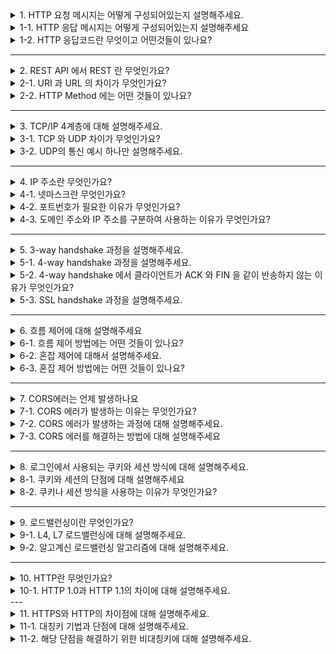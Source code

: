 <details>
  <summary>1. HTTP 요청 메시지는 어떻게 구성되어있는지 설명해주세요.</summary>
  HTTP 요청 메시지는 메소드, HTTP 버전, 헤더값, 메시지 본문으로 구성되어있습니다.
</details>
<details>
  <summary>1-1. HTTP 응답 메시지는 어떻게 구성되어있는지 설명해주세요</summary>
  HTTP 응답 메시지는 상태 코드, 응답 문구, HTTP 버전, 헤더값, 메시지 본문으로 구성되어있습니다.
</details>
<details>
  <summary>1-2. HTTP 응답코드란 무엇이고 어떤것들이 있나요?</summary>
  HTTP 응답 코드란, 클라이언트가 서버에 요청을 보낸 후 서버에서 클라이언트로 반환되는 상태코드입니다.

    - 100번대: 요청이 처리 중
    - 200번대: 요청이 성공적으로 처리되었음
    - 300번대: 리다이렉션
    - 400번대: 클라이언트의 잘못된 요청
    - 500번대: 서버에서 문제 발생
</details>

---

<details>
  <summary>2. REST API 에서 REST 란 무엇인가요?</summary>
  REST 는 Representational State Transfer 의 약자로, 자원을 이름으로 구분하여 해당 자원의 상태를 주고받는 모든 것을 의미합니다.
  즉, URI 를 통해 자원을 명시하고 Method를 통해 URI에 대한 CRUD를 적용하는 것을 의미합니다.

</details>
<details>
  <summary>2-1. URI 과 URL 의 차이가 무엇인가요?</summary>
  URI 는 uniform resource identifier 로 자원을 구분하는 식별자이며, URL 은 uniform resource location 으로 자원의 위치를 나타낸 것입니다. URI 은 URL을 포함합니다.
</details>
<details>
  <summary>2-2. HTTP Method 에는 어떤 것들이 있나요?</summary>
  
    1.GET: URI로 지정한 정보를 요청 
    2.POST: 클라이언트에서 서버로 데이터 송신
    3.PUT: 리소스의 전체 내용을 업데이트, 리소스가 존재하지 않을 경우 새로 생성
    4.PATCH: 리소스의 일부를 업데이트
    5.DELETE: 리소스를 삭제
</details>

---

<details>
  <summary>3. TCP/IP 4계층에 대해 설명해주세요.</summary>
  TCP/IP 4계층은 응용 계층, 전송 계층, 인터넷 계층, 네트워크 접근 계층으로 구성되어 있습니다.
  
  1. 응용 계층

    - 어플리케이션끼리의 데이터 송수신을 담당하는 계층
    - 데이터 단위: 데이터 / 메시지
    - HTTP, DNS
  2. 전송 계층

    - 데이터 전송과 흐름의 신뢰성을 보장하는 계층
    - 데이터 단위: 세그먼트
    - 헤더: 송수신 측의 포트번호, 시퀀스 번호, ACK 번호 컨트롤 비트
    - TCP, UDP
  3. 인터넷 계층
    
    - 네트워크 상에서 데이터를 전송하는 계층
    - 데이터 단위: 패킷
    - 헤더: 송수신 측의 IP 주소
    - IP, ARP(IP 주소에 해당하는 MAC 주소를 얻는 방법)
  
  4. 네트워크 접근 계층

    - 물리적인 데이터를 전송하는 계층
    - 데이터 단위: 프레임
    - 헤더: MAC
    - MAC, LAN

</details>
<details>
  <summary>3-1. TCP 와 UDP 차이가 무엇인가요?</summary>
  TCP는 신뢰성 있는 데이터 전송을 지원하는 연결형 프로토콜로 3-way handshake 과정을 통해 통신합니다. 
  데이터의 전송 순서를 보장하며 신뢰성있는 데이터를 전송할 수 있습니다.
  UDP는 비연결형 프로토콜로, 보내는 쪽에서 일방적으로 데이터를 전달합니다. handshaking 같은 과정을 거치지 않고 수신을 확인하는 과정이 없습니다.
</details>
<details>
  <summary>3-2. UDP의 통신 예시 하나만 설명해주세요.</summary>
  UDP는 데이터가 한 개의 패킷에 수용할 수 있을 만큼 짧거나 누락된 패킷을 재전송할 필요가 없을 경우 사용됩니다.
  DNS 통신의 경우 패킷이 작기 때문에 UDP를 사용하고, 음성이나 영상 데이터일 경우 재전송의 의미가 없기 때문에 UDP를 사용합니다.
</details>

---

<details>
  <summary>4. IP 주소란 무엇인가요?</summary>
  네트워크 상에서 컴퓨터를 식별하기 위한 주소입니다. IP 주소는 32비트로 구성되어있으며 8비트씩 점으로 구분하여 10진수로 표기됩니다. IP 주소는 네트워크 번호와 호스트 번호로 이루어져 있습니다. 
</details>
<details>
  <summary>4-1. 넷마스크란 무엇인가요?</summary>
  IP 주소에서 어느 부분이 네트워크 번호이고 어느 부분이 호스트 번호인지 표시하기 위한 방법입니다.
</details>
<details>
  <summary>4-2. 포트번호가 필요한 이유가 무엇인가요?</summary>
  IP 주소는 네트워크의 어느 컴퓨터인지만 나타내기 때문에 컴퓨터 내의 소켓을 지정하기 위해 포트번호가 필요합니다.
</details>
<details>
  <summary>4-3. 도메인 주소와 IP 주소를 구분하여 사용하는 이유가 무엇인가요?</summary>
  IP주소를 모두 기억하기 어렵기 때문에 도메인 주소를 사용합니다. 또한, 도메인명으로만 통신을 할경우 도메인명의 길이에 따라 라우터에 부하가 발생하기 때문에 4바이트의 IP 주소를 사용합니다.
</details>

---

<details>
  <summary>5. 3-way handshake 과정을 설명해주세요.</summary>
  3-way handshake 는 연결을 수립하기 위한 과정입니다.
    
  1. 클라이언트가 SYN 비트를 1로 설정하여 TCP 헤더를 생성하여 서버에게 전달합니다.
  2. 서버에서 SYN 와 ACK 비트를 1로 설정하여 클라이언트에게 반송합니다.
  3. 클라이언트는 전송한 패킷이 도착했다는 것을 알리기 위해 ACK 를 1로 만들어 반송합니다. 
</details>
<details>
  <summary>5-1. 4-way handshake 과정을 설명해주세요.</summary>
  4-way handshake 는 연결을 끊기 위한 과정입니다.

  1. 서버는 FIN 비트를 1로 설정하고 클라이언트에게 전달합니다.
  2. 클라이언트는 ACK 비트를 1로 설정하고 반송합니다.
  3. 클라이언트는 데이터 수신이 완료되면 FIN 비트를 1로 설정하여 전달합니다.
  4. 서버는 ACK 비트를 1로 설정하여 반송합니다. 
</details>
<details>
  <summary>5-2. 4-way handshake 에서 클라이언트가 ACK 와 FIN 을 같이 반송하지 않는 이유가 무엇인가요?</summary>
  서버에서 보낸 데이터 수신이 완료되지 않았을 수도 있기 때문입니다.
</details>
<details>
  <summary>5-3. SSL handshake 과정을 설명해주세요.</summary>
  
  1. 클라이언트가 지원가능한 암호화 방식 목록을 서버에게 전달
  2. 서버는 암호화 목록 중 하나를 선택한 것과, ssl 인증서를 클라이언트에게 전달
  3. 클라이언트는 CA에서 공유하는 공개키로 ssl 인증서를 복호화하여 검증
  4. 클라이언트는 임시로 만든 대칭키를 ssl에 들어있는 서버의 공개키로 암호화하여 서버에게 전달
  5. 서버는 자신의 개인키로 복호화하여 대칭키 획득
  6. 클라이언트와 서버는 이 대칭키로 데이터를 암호화/복호화하며 통신 
</details>

---

<details>
  <summary>6. 흐름 제어에 대해 설명해주세요</summary>
  흐름 제어란 송신측과 수신측 사이의 데이터 처리 속도 차이를 해결하기 위한 기법입니다.
</details>
<details>
  <summary>6-1. 흐름 제어 방법에는 어떤 것들이 있나요?</summary>
  
  1. 정지 대기: 전송한 패킷에 대한 응답을 받은 후 다음 패킷 전송
  2. 슬라이딩 윈도우: 수신측의 수신 가능한 데이터의 양인 윈도우 값을 기반으로 연속해서 복수의 패킷을 보내는 방법

</details>
<details>
  <summary>6-2. 혼잡 제어에 대해서 설명해주세요.</summary>
  네트워크 혼잡을 피하기 위해 송신 측에서 데이터의 전송 속도를 강제로 제어하는 방법입니다.
</details>
<details>
  <summary>6-3. 혼잡 제어 방법에는 어떤 것들이 있나요?</summary>
  
  1. 합 증가 곱 감소: 패킷을 하나씩 보내고 문제가 없다면 윈도우 크기를 1씩 증가, 실패하면 윈도우 크기를 반으로 감소
  2. slow start: 윈도를 2배씩 증가하고 혼잡이 감지되면 윈도우 크키를 1로 줄임
</details>

---

<details>
  <summary>7. CORS에러는 언제 발생하나요</summary>
  브라우저에서 다른 출처를 갖는 서버로 요청이 갈 때 발생합니다.
</details>
<details>
  <summary>7-1. CORS 에러가 발생하는 이유는 무엇인가요?</summary>
  같은 출처의 리소스만 공유하도록하는 정책인 SOP 정책에 의해 발생합니다.
  SOP는 브라우저에는 토큰과 같은 인증 정보가 저장될 수 있는데, 피싱 메일이나 악성 사이트에 의해 해당 정보가 노출될 위험을 방지하기 위해 존재하는 정책입니다.
</details>
<details>
  <summary>7-2. CORS 에러가 발생하는 과정에 대해 설명해주세요.</summary>
  
  1. 클라이언트가 다른 출처를 같은 서버에 요청 메시지를 전송합니다.
  2. 서버에서 Access-Control-Allow-Origin 헤더에 허용하는 Origin 을 명시하여 응답합니다.
  3. 응답을 받은 브라우저는 해당 헤더값이 자신의 Origin과 다르면 CORS 에러를 발생시킵니다.

</details>
<details>
  <summary>7-3. CORS 에러를 해결하는 방법에 대해 설명해주세요</summary>
  서버에서 CORS 와 관련된 응답 헤더에 허용할 출처를 명시하여 해결할 수 있습니다.
</details>

---

<details>
  <summary>8. 로그인에서 사용되는 쿠키와 세션 방식에 대해 설명해주세요.</summary>
  
  - 쿠키: 서버는 HTTP 응답에 사용자를 식별할 수 있는 정보가 담긴 쿠키를 응답하고, 이후 브라우저는 요청에 해당 쿠키를 동봉하여 서버에 전달
  - 세션 : 서버는 세션ID를 쿠키에 담아 응답하고, 사용자 정보는 서버에 저장. 이후 브라우저는 세션ID를 동봉하여 서버에 전달
</details>
<details>
  <summary>8-1. 쿠키와 세션의 단점에 대해 설명해주세요</summary>

  - 쿠키 : 쿠키에 보관된 사용자의 정보가 유출될 위험성이 존재
  - 세션 : 사용자 정보를 서버측에 저장하여 추가적인 메모리가 필요

</details>
<details>
  <summary>8-2. 쿠키나 세션 방식을 사용하는 이유가 무엇인가요?</summary>
  HTTP 는 무상태 프로토콜이기 때문입니다. 통신이 끝나면 사용자의 상태를 유지하지 않습니다.
</details>

---

<details>
  <summary>9. 로드밸런싱이란 무엇인가요?</summary>
  트래픽을 여러대의 서버에 분산시키는 스케일 아웃 방법입니다.
</details>
<details>
  <summary>9-1. L4, L7 로드밸런싱에 대해 설명해주세요.</summary>
  L4는 전송계층을 사용하며 IP주소나 포트번호를 기준으로 부하를 분산시키고, L7는 응용계층을 사용하며 IP주소나 포트번호 외에도 URL, 헤더, 쿠키 등으로 부하를 분산시킵니다.
</details>
<details>
  <summary>9-2. 알고계신 로드밸런싱 알고리즘에 대해 설명해주세요.</summary>
  
  - 라운드 로빈 : 요청을 순서대로 돌아가며 서버에 배정하는 방식
  - 가중 라운드 로빈 : 서버마다 가중치를 두고, 가중치가 높은 서버에 요청을 우선적으로 배분하는 방식
  - 최소 연결 방식 : 가장 적은 연결 상태를 갖은 서버에 우선적으로 배분

</details>

---

<details>
  <summary>10. HTTP란 무엇인가요?</summary>
  브라우저와 서버간에 데이터를 주고받을 수 있는 통신 규약입니다. OSI 7계층의 응용계층에 있는 프로토콜입니다.
</details>
<details>
  <summary>10-1. HTTP 1.0과 HTTP 1.1의 차이에 대해 설명해주세요.</summary>
  HTTP 1.0은 커넥션 하나 당 요청 하나와 응답 하나를 처리하여 매번 새로운 연결이 필요합니다.
  HTTP 1.1부터는 파이프라이닝이 추가되어 하나의 커넥션에서 응답을 기다리지 않고 순차적으로 여러 요청을 연속적으로 전송하고 순서대로 응답을 받을 수 있게 되었습니다.
</details>
---

<details>
  <summary>11. HTTPS와 HTTP의 차이점에 대해 설명해주세요.</summary>
    HTTPS는 기존의 HTTP에서 보안과 관련된 프로토콜이 추가된것입니다. HTTP와 TCP 사이에 클라이언트와 서버가 데이터를 암화화해서 통신할 수 있도록 하는 보안 계층인 SSL이 추가된 형태입니다.
</details>
<details>
  <summary>11-1. 대칭키 기법과 단점에 대해 설명해주세요.</summary>
  대칭키 기법는 하나의 키로 암호화와 복호화를 할 수 있는 키입니다. 공개키 암호화 방식에 비해 속도가 빠르다는 장점이 있지만 키를 교환해야한다는 문제가 있습니다. 키를 교환하는 중 키가 탈취될 위험이 존재합니다.
</details>
<details>
  <summary>11-2. 해당 단점을 해결하기 위한 비대칭키에 대해 설명해주세요.</summary>
  비대칭키 기법는 서로 다른 두 개의 키(공개키, 개인키)로 암호화, 복호화하는 기법입니다. 공개키로 암호화한 데이터는 개인키로만 복호화할 수 있고, 개인키로 암호화한 데이터는 공개키로만 복호화할 수 있습니다. 
  공개키로 암호화한 데이터를 보내면, 해당 데이터는 개인키로만 복호화할 수 있어 대칭키의 단점을 해결할 수 있습니다.
</details>
